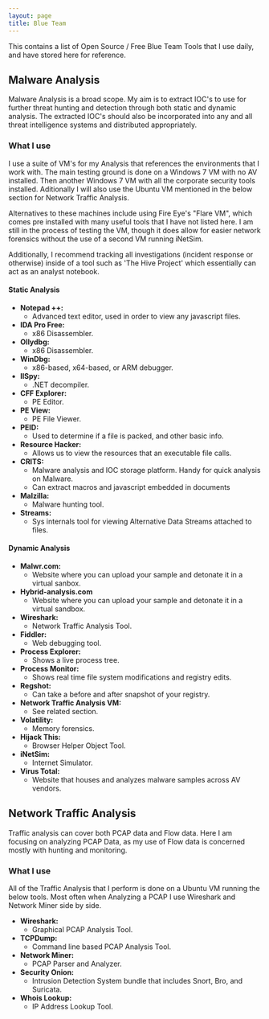 ```yaml
---
layout: page
title: Blue Team
---
```


This contains a list of Open Source / Free Blue Team Tools that I use daily, and have stored here for reference.

## Malware Analysis
Malware Analysis is a broad scope. My aim is to extract IOC's to use for further threat hunting and detection through both static and dynamic analysis. The extracted IOC's should also be incorporated into any and all threat intelligence systems and distributed appropriately.

### What I use

I use a suite of VM's for my Analysis that references the environments that I work with. The main testing ground is done on a Windows 7 VM with no AV installed. Then another Windows 7 VM with all the corporate security tools installed. Aditionally I will also use the Ubuntu VM mentioned in the below section for Network Traffic Analysis.

Alternatives to these machines include using Fire Eye's "Flare VM", which comes pre installed with many useful tools that I have not listed here. I am still in the process of testing the VM, though it does allow for easier network forensics without the use of a second VM running iNetSim.

Additionally, I recommend tracking all investigations (incident response or otherwise) inside of a tool such as 'The Hive Project' which essentially can act as an analyst notebook.

#### Static Analysis
- **Notepad ++:**	
	- Advanced text editor, used in order to view any javascript files.
- **IDA Pro Free:**
	- x86 Disassembler.
- **Ollydbg:**
	- x86 Disassembler.
- **WinDbg:**
	-  x86-based, x64-based, or ARM debugger.
- **IlSpy:**
	- .NET decompiler.
- **CFF Explorer:**
	- PE Editor.
- **PE View:**
	- PE File Viewer.
- **PEID:**
	- Used to determine if a file is packed, and other basic info.
- **Resource Hacker:**
	- Allows us to view the resources that an executable file calls.
- **CRITS:**
	- Malware analysis and IOC storage platform. Handy for quick analysis on Malware.
	- Can extract macros and javascript embedded in documents
- **Malzilla:**
	- Malware hunting tool.
- **Streams:**
	- Sys internals tool for viewing Alternative Data Streams attached to files.
  
#### Dynamic Analysis
- **Malwr.com:**
	- Website where you can upload your sample and detonate it in a virtual sanbox.
- **Hybrid-analysis.com**
	- Website where you can upload your sample and detonate it in a virtual sandbox.
- **Wireshark:**
	- Network Traffic Analysis Tool.
- **Fiddler:**
	- Web debugging tool.
- **Process Explorer:**
	- Shows a live process tree.
- **Process Monitor:**
	- Shows real time file system modifications and registry edits.
- **Regshot:**
	- Can take a before and after snapshot of your registry.
- **Network Traffic Analysis VM:**
	- See related section.
- **Volatility:**
	- Memory forensics.
- **Hijack This:**
	- Browser Helper Object Tool.
- **iNetSim:**
	- Internet Simulator.
- **Virus Total:**
  - Website that houses and analyzes malware samples across AV vendors.

## Network Traffic Analysis
Traffic analysis can cover both PCAP data and Flow data. Here I am focusing on analyzing PCAP Data, as my use of Flow data is concerned mostly with hunting and monitoring.

### What I use

All of the Traffic Analysis that I perform is done on a Ubuntu VM running the below tools. Most often when Analyzing a PCAP I use Wireshark and Network Miner side by side.

- **Wireshark:**
	- Graphical PCAP Analysis Tool.
- **TCPDump:**
	- Command line based PCAP Analysis Tool.
- **Network Miner:**
	- PCAP Parser and Analyzer.
- **Security Onion:**
	- Intrusion Detection System bundle that includes Snort, Bro, and Suricata.
- **Whois Lookup:**
	- IP Address Lookup Tool.

